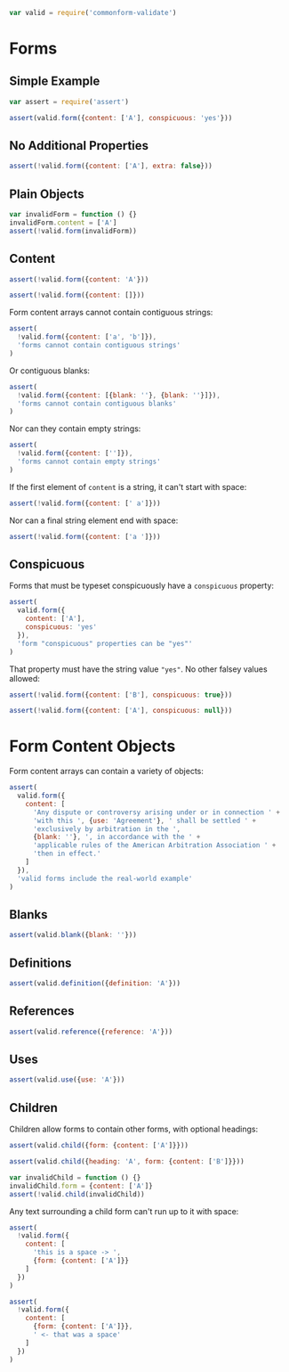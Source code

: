 ```javascript
var valid = require('commonform-validate')
```

# Forms

## Simple Example

```javascript
var assert = require('assert')

assert(valid.form({content: ['A'], conspicuous: 'yes'}))
```

## No Additional Properties

```javascript
assert(!valid.form({content: ['A'], extra: false}))
```

## Plain Objects

```javascript
var invalidForm = function () {}
invalidForm.content = ['A']
assert(!valid.form(invalidForm))
```

## Content

```javascript
assert(!valid.form({content: 'A'}))

assert(!valid.form({content: []}))
```

Form content arrays cannot contain contiguous strings:

```javascript
assert(
  !valid.form({content: ['a', 'b']}),
  'forms cannot contain contiguous strings'
)
```

Or contiguous blanks:

```javascript
assert(
  !valid.form({content: [{blank: ''}, {blank: ''}]}),
  'forms cannot contain contiguous blanks'
)
```
Nor can they contain empty strings:

```javascript
assert(
  !valid.form({content: ['']}),
  'forms cannot contain empty strings'
)
```

If the first element of `content` is a string, it can't start with space:

```javascript
assert(!valid.form({content: [' a']}))
```

Nor can a final string element end with space:

```javascript
assert(!valid.form({content: ['a ']}))
```

## Conspicuous

Forms that must be typeset conspicuously have a `conspicuous` property:

```javascript
assert(
  valid.form({
    content: ['A'],
    conspicuous: 'yes'
  }),
  'form "conspicuous" properties can be "yes"'
)
```
That property must have the string value `"yes"`. No other falsey values allowed:

```javascript
assert(!valid.form({content: ['B'], conspicuous: true}))

assert(!valid.form({content: ['A'], conspicuous: null}))
```

# Form Content Objects

Form content arrays can contain a variety of objects:

```javascript
assert(
  valid.form({
    content: [
      'Any dispute or controversy arising under or in connection ' +
      'with this ', {use: 'Agreement'}, ' shall be settled ' +
      'exclusively by arbitration in the ',
      {blank: ''}, ', in accordance with the ' +
      'applicable rules of the American Arbitration Association ' +
      'then in effect.'
    ]
  }),
  'valid forms include the real-world example'
)
```

## Blanks

```javascript
assert(valid.blank({blank: ''}))
```

## Definitions

```javascript
assert(valid.definition({definition: 'A'}))
```

## References

```javascript
assert(valid.reference({reference: 'A'}))
```

## Uses

```javascript
assert(valid.use({use: 'A'}))
```

## Children

Children allow forms to contain other forms, with optional headings:

```javascript
assert(valid.child({form: {content: ['A']}}))

assert(valid.child({heading: 'A', form: {content: ['B']}}))

var invalidChild = function () {}
invalidChild.form = {content: ['A']}
assert(!valid.child(invalidChild))
```

Any text surrounding a child form can't run up to it with space:

```javascript
assert(
  !valid.form({
    content: [
      'this is a space -> ',
      {form: {content: ['A']}}
    ]
  })
)

assert(
  !valid.form({
    content: [
      {form: {content: ['A']}},
      ' <- that was a space'
    ]
  })
)
```

